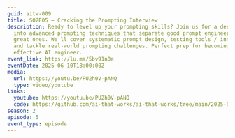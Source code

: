 ```yaml
---
guid: aitw-009
title: S02E05 – Cracking the Prompting Interview
description: Ready to level up your prompting skills? Join us for a deep dive
  into advanced prompting techniques that separate good prompt engineers from
  great ones. We'll cover systematic prompt design, testing tools / inner loops,
  and tackle real-world prompting challenges. Perfect prep for becoming a more
  effective AI engineer.
event_link: https://lu.ma/5bv91n0a
eventDate: 2025-06-10T18:00:00Z
media:
  url: https://youtu.be/PU2h0V-pANQ
  type: video/youtube
links:
  youtube: https://youtu.be/PU2h0V-pANQ
  code: https://github.com/ai-that-works/ai-that-works/tree/main/2025-06-10-cracking-the-prompting-interview
season: 2
episode: 5
event_type: episode
---
```

